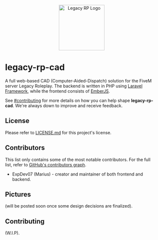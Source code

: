 <p align="center">
  <a href="https://legacy-roleplay.com" target="blank">
    <img src="https://github.com/ExpDev07/legacy-rp-cad/raw/master/logo.png" height="150px" width="150px" alt="Legacy RP Logo" />
  </a>
</p>

# legacy-rp-cad

A full web-based CAD (Computer-Aided-Dispatch) solution for the FiveM server Legacy Roleplay. The backend is written in PHP using [Laravel Framework](https://laravel.com/), while the frontend consists of [EmberJS](https://emberjs.com/).

See [#contributing](#Contributing) for more details on how you can help shape **legacy-rp-cad**. We're always down to improve and receive feedback.

## License
Please refer to [LICENSE.md](https://github.com/ExpDev07/legacy-rp-cad/blob/master/LICENSE.md) for this project's license.

## Contributors
This list only contains some of the most notable contributors. For the full list, refer to [GitHub's contributors graph](https://github.com/ExpDev07/legacy-rp-cad/graphs/contributors).
* ExpDev07 (Marius) - creator and maintainer of both frontend and backend.

## Pictures
(will be posted soon once some design decisions are finalized).

## Contributing
(W.I.P).
